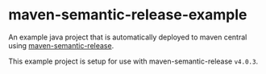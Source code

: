 # maven-semantic-release-example

An example java project that is automatically deployed to maven central using [maven-semantic-release](https://github.com/conveyal/maven-semantic-release).

This example project is setup for use with maven-semantic-release `v4.0.3`.
